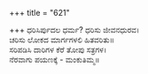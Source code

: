 +++
title = "621"

+++
ಧರಿಸಿರ್ಪುದಲ ಧರ್ಮ? ಧರಿಸು ಜೀವನಧುರವ।  
ಚರಿಸು ಲೋಕದ ಮಾರ್ಗಗಳಲಿ ಹಿತವರಿತು॥  
ಸರಿಪಡಿಸಿ ದಾರಿಗಳ ಕೆರೆ ತೋಪು ಸತ್ರಗಳ।  
ನೆರವಾಗು ಪಯಣಕ್ಕೆ - ಮಂಕುತಿಮ್ಮ॥  
